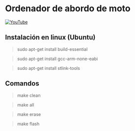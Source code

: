 # Ordenador de abordo de moto

[![YouTube](http://i.ytimg.com/vi/SR3X2kFW1ZU/hqdefault.jpg)](https://www.youtube.com/watch?v=SR3X2kFW1ZU)

## Instalación en linux (Ubuntu)
> sudo apt-get install build-essential

> sudo apt-get install gcc-arm-none-eabi

> sudo apt-get install stlink-tools


## Comandos
> make clean 

> make all

> make erase

> make flash
